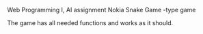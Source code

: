 Web Programming I, AI assignment
Nokia Snake Game -type game

The game has all needed functions and works as it should.